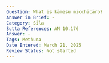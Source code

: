```yaml
---
Question: What is kāmesu micchācāro?
Answer in Brief: -
Category: Sīla
Sutta References: AN 10.176
Answer: -
Tags: Methuna
Date Entered: March 21, 2025
Review Status: Not started
---
```

